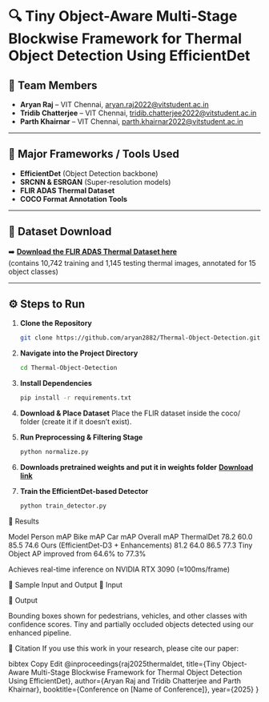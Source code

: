 # 🔍 Tiny Object-Aware Multi-Stage Blockwise Framework for Thermal Object Detection Using EfficientDet

## 👥 Team Members
- **Aryan Raj** – VIT Chennai, aryan.raj2022@vitstudent.ac.in  
- **Tridib Chatterjee** – VIT Chennai, tridib.chatterjee2022@vitstudent.ac.in  
- **Parth Khairnar** – VIT Chennai, parth.khairnar2022@vitstudent.ac.in  

---

## 🧰 Major Frameworks / Tools Used 
- **EfficientDet** (Object Detection backbone)  
- **SRCNN & ESRGAN** (Super-resolution models)  
- **FLIR ADAS Thermal Dataset**  
- **COCO Format Annotation Tools**  

---

## 📂 Dataset Download
➡️ **[Download the FLIR ADAS Thermal Dataset here](https://adas-dataset-v2.flirconservator.com/#downloadguide)**  
(contains 10,742 training and 1,145 testing thermal images, annotated for 15 object classes)


---

## ⚙️ Steps to Run

1. **Clone the Repository**  
   ```bash
   git clone https://github.com/aryan2882/Thermal-Object-Detection.git

2. **Navigate into the Project Directory**  
   ```bash
   cd Thermal-Object-Detection
3. **Install Dependencies**

   ```bash
   pip install -r requirements.txt
4. **Download & Place Dataset**
   Place the FLIR dataset inside the coco/ folder (create it if it doesn’t exist).

5. **Run Preprocessing & Filtering Stage**

   ```bash
   python normalize.py

6. **Downloads pretrained weights and put it in weights folder**
   **[Download link]()**
7. **Train the EfficientDet-based Detector**

   ```bash
   python train_detector.py

🧪 Results

Model	Person mAP	Bike mAP	Car mAP	Overall mAP
ThermalDet	78.2	60.0	85.5	74.6
Ours (EfficientDet-D3 + Enhancements)	81.2	64.0	86.5	77.3
Tiny Object AP improved from 64.6% to 77.3%

Achieves real-time inference on NVIDIA RTX 3090 (≈100ms/frame)

🔁 Sample Input and Output
🔹 Input

🔸 Output

Bounding boxes shown for pedestrians, vehicles, and other classes with confidence scores. Tiny and partially occluded objects detected using our enhanced pipeline.

📌 Citation
If you use this work in your research, please cite our paper:

bibtex
Copy
Edit
@inproceedings{raj2025thermaldet,
  title={Tiny Object-Aware Multi-Stage Blockwise Framework for Thermal Object Detection Using EfficientDet},
  author={Aryan Raj and Tridib Chatterjee and Parth Khairnar},
  booktitle={Conference on [Name of Conference]},
  year={2025}
}
